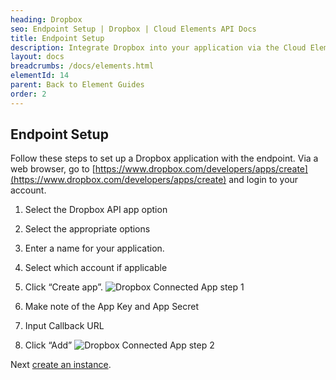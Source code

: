 ```yaml
---
heading: Dropbox
seo: Endpoint Setup | Dropbox | Cloud Elements API Docs
title: Endpoint Setup
description: Integrate Dropbox into your application via the Cloud Elements APIs.
layout: docs
breadcrumbs: /docs/elements.html
elementId: 14
parent: Back to Element Guides
order: 2
---
```

## Endpoint Setup

Follow these steps to set up a Dropbox application with the endpoint. Via a web browser, go to [https://www.dropbox.com/developers/apps/create](https://www.dropbox.com/developers/apps/create) and login to your account.

1. Select the Dropbox API app option

2. Select the appropriate options

3. Enter a name for your application.

4. Select which account if applicable

5. Click “Create app”.
![Dropbox Connected App step 1](http://cloud-elements.com/wp-content/uploads/2016/03/DropboxAPI1.png)

6. Make note of the App Key and App Secret

7. Input Callback URL

8. Click “Add”
![Dropbox Connected App step 2](http://cloud-elements.com/wp-content/uploads/2016/03/DropboxAPI2.png)

Next [create an instance](dropbox-create-instance.html).
